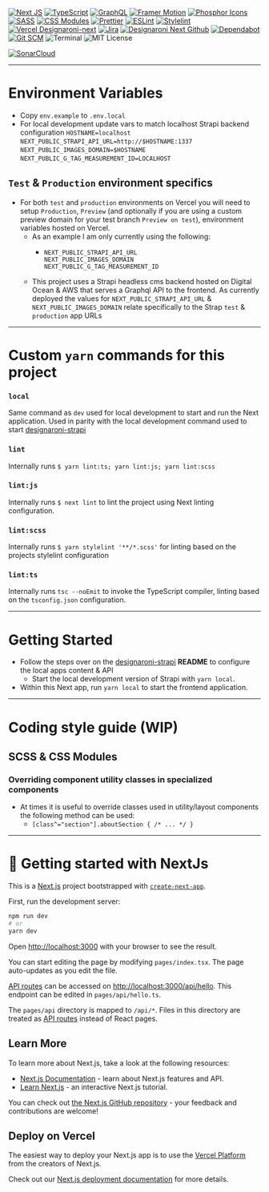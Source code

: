 [![Next JS](https://badgen.net/badge/NextJs/v.12.2.5/blue)](https://nextjs.org/)
[![TypeScript](https://badgen.net/badge/icon/typescript?icon=typescript&label)](https://www.typescriptlang.org/)
[![GraphQL](https://badgen.net/badge/icon/graphql?icon=graphql&label)](https://graphql.org/)
[![Framer Motion](https://badgen.net/badge/Framer%20Motion/v6.5.1/blue)](https://www.framer.com/motion/)
[![Phosphor Icons](https://badgen.net/badge/Phosphor%20Icons/v1.4.1/blue)](https://phosphoricons.com/)
[![SASS](https://badgen.net/badge/SASS/v1.5.1/blue)](https://sass-lang.com/)
[![CSS Modules](https://badgen.net/badge/css/CSS%20Modules/blue)](https://github.com/css-modules/css-modules)
[![Prettier](https://badgen.net/badge/Prettier/v2.6.2/blue)](https://prettier.io/)
[![ESLint](https://badgen.net/badge/ESLint/v8.2.0/blue)](https://eslint.org/)
[![Stylelint](https://badgen.net/badge/stylelint/v14.8.2/blue)](https://stylelint.io/)
[![Vercel Designaroni-next](https://badgen.net/badge/icon/vercel?icon=vercel&label)](https://vercel.com/designaroni/designaroni-next)
[![Jira](https://badgen.net/badge/icon/jira?icon=jira&label)](https://designaroni.atlassian.net/jira/software/projects/DN/boards/1)
[![Designaroni Next Github](https://badgen.net/badge/icon/github?icon=github&label)](https://github.com/designaroni/designaroni-next)
[![Dependabot](https://badgen.net/badge/icon/dependabot?icon=dependabot&label)](https://github.com/Designaroni/designaroni-next/security/dependabot)
[![Git SCM](https://badgen.net/badge/icon/git?icon=git&label)](https://git-scm.com/)
![Terminal](https://badgen.net/badge/icon/terminal?icon=terminal&label)
![MIT License](https://badgen.net/badge/license/MIT/blue)

[![SonarCloud](https://sonarcloud.io/images/project_badges/sonarcloud-orange.svg)](https://sonarcloud.io/summary/new_code?id=Designaroni_designaroni-next)

<!-- https://badgen.net/badge/icon/npm?icon=npm&label -->

---

# Environment Variables

- Copy `env.example` to `.env.local`
- For local development update vars to match localhost Strapi backend configuration
  `HOSTNAME=localhost`
  `NEXT_PUBLIC_STRAPI_API_URL=http://$HOSTNAME:1337`
  `NEXT_PUBLIC_IMAGES_DOMAIN=$HOSTNAME`
  `NEXT_PUBLIC_G_TAG_MEASUREMENT_ID=LOCALHOST`

## `Test` & `Production` environment specifics

- For both `test` and `production` environments on Vercel you will need to setup `Production`, `Preview` (and optionally if you are using a custom preview domain for your test branch `Preview on test`), environment variables hosted on Vercel.
  - As an example I am only currently using the following:
    - ```
      NEXT_PUBLIC_STRAPI_API_URL
      NEXT_PUBLIC_IMAGES_DOMAIN
      NEXT_PUBLIC_G_TAG_MEASUREMENT_ID
      ```
  - This project uses a Strapi headless cms backend hosted on Digital Ocean & AWS that serves a Graphql API to the frontend. As currently deployed the values for `NEXT_PUBLIC_STRAPI_API_URL` & `NEXT_PUBLIC_IMAGES_DOMAIN` relate specifically to the Strap `test` & `production` app URLs

---

# Custom `yarn` commands for this project

### `local`

Same command as `dev` used for local development to start and run the Next application. Used in parity with the local development command used to start [designaroni-strapi](https://github.com/Designaroni/designaroni-strapi)

### `lint`

Internally runs `$ yarn lint:ts; yarn lint:js; yarn lint:scss`

### `lint:js`

Internally runs `$ next lint` to lint the project using Next linting configuration.

### `lint:scss`

Internally runs `$ yarn stylelint '**/*.scss'` for linting based on the projects stylelint configuration

### `lint:ts`

Internally runs `tsc --noEmit` to invoke the TypeScript compiler, linting based on the `tsconfig.json` configuration.

---

# Getting Started

- Follow the steps over on the [designaroni-strapi](https://github.com/Designaroni/designaroni-strapi) **README** to configure the local apps content & API
  - Start the local development version of Strapi with `yarn local`.
- Within this Next app, run `yarn local` to start the frontend application.

---

# Coding style guide (WIP)

## SCSS & CSS Modules

### Overriding component utility classes in specialized components

- At times it is useful to override classes used in utility/layout components the following method can be used:
  - `[class^="section"].aboutSection { /* ... */ }`

---

# 🚀 Getting started with NextJs

This is a [Next.js](https://nextjs.org/) project bootstrapped with [`create-next-app`](https://github.com/vercel/next.js/tree/canary/packages/create-next-app).

First, run the development server:

```bash
npm run dev
# or
yarn dev
```

Open [http://localhost:3000](http://localhost:3000) with your browser to see the result.

You can start editing the page by modifying `pages/index.tsx`. The page auto-updates as you edit the file.

[API routes](https://nextjs.org/docs/api-routes/introduction) can be accessed on [http://localhost:3000/api/hello](http://localhost:3000/api/hello). This endpoint can be edited in `pages/api/hello.ts`.

The `pages/api` directory is mapped to `/api/*`. Files in this directory are treated as [API routes](https://nextjs.org/docs/api-routes/introduction) instead of React pages.

## Learn More

To learn more about Next.js, take a look at the following resources:

- [Next.js Documentation](https://nextjs.org/docs) - learn about Next.js features and API.
- [Learn Next.js](https://nextjs.org/learn) - an interactive Next.js tutorial.

You can check out [the Next.js GitHub repository](https://github.com/vercel/next.js/) - your feedback and contributions are welcome!

## Deploy on Vercel

The easiest way to deploy your Next.js app is to use the [Vercel Platform](https://vercel.com/new?utm_medium=default-template&filter=next.js&utm_source=create-next-app&utm_campaign=create-next-app-readme) from the creators of Next.js.

Check out our [Next.js deployment documentation](https://nextjs.org/docs/deployment) for more details.
